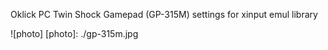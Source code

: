 Oklick PC Twin Shock Gamepad (GP-315M) settings for xinput emul library  

![photo]
[photo]: ./gp-315m.jpg
